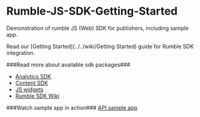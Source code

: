 # Rumble-JS-SDK-Getting-Started
Demonstration of rumble JS (Web) SDK for publishers, including sample app.

Read our [Getting Started](../../wiki/Getting Started) guide for Rumble SDK integration.

###Read more about available sdk packages###
* [Analytics SDK](../../wiki/Analytics)
* [Content SDK](../../wiki/Content)
* [JS widgets](../../wiki/Widgets)
* [Rumble SDK Wiki](../../wiki)

###Watch sample app in action###
[API sample app](http://rumbleinc.github.io/Rumble-JS-SDK-Getting-Started/examples/playground.html)
